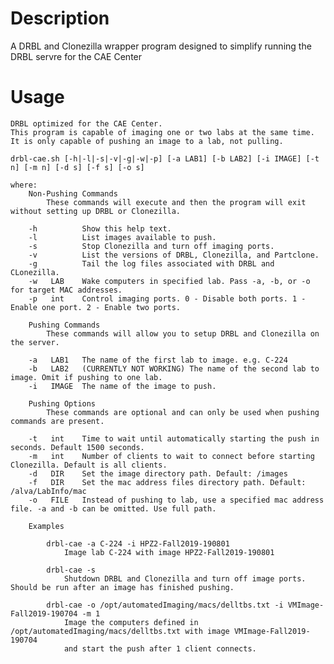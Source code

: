 # Description
A DRBL and Clonezilla wrapper program designed to simplify running the DRBL servre for the CAE Center

# Usage
    DRBL optimized for the CAE Center.
    This program is capable of imaging one or two labs at the same time.
    It is only capable of pushing an image to a lab, not pulling.

    drbl-cae.sh [-h|-l|-s|-v|-g|-w|-p] [-a LAB1] [-b LAB2] [-i IMAGE] [-t n] [-m n] [-d s] [-f s] [-o s]

    where:
        Non-Pushing Commands
            These commands will execute and then the program will exit without setting up DRBL or Clonezilla.

        -h          Show this help text.
        -l          List images available to push.
        -s          Stop Clonezilla and turn off imaging ports.
        -v          List the versions of DRBL, Clonezilla, and Partclone.
        -g          Tail the log files associated with DRBL and CLonezilla.
        -w   LAB    Wake computers in specified lab. Pass -a, -b, or -o for target MAC addresses.
        -p   int    Control imaging ports. 0 - Disable both ports. 1 - Enable one port. 2 - Enable two ports.

        Pushing Commands
            These commands will allow you to setup DRBL and Clonezilla on the server.

        -a   LAB1   The name of the first lab to image. e.g. C-224
        -b   LAB2   (CURRENTLY NOT WORKING) The name of the second lab to image. Omit if pushing to one lab.
        -i   IMAGE  The name of the image to push.

        Pushing Options
            These commands are optional and can only be used when pushing commands are present.

        -t   int    Time to wait until automatically starting the push in seconds. Default 1500 seconds.
        -m   int    Number of clients to wait to connect before starting Clonezilla. Default is all clients.
        -d   DIR    Set the image directory path. Default: /images
        -f   DIR    Set the mac address files directory path. Default: /alva/LabInfo/mac
        -o   FILE   Instead of pushing to lab, use a specified mac address file. -a and -b can be omitted. Use full path.

        Examples

            drbl-cae -a C-224 -i HPZ2-Fall2019-190801
                Image lab C-224 with image HPZ2-Fall2019-190801

            drbl-cae -s
                Shutdown DRBL and Clonezilla and turn off image ports. Should be run after an image has finished pushing.

            drbl-cae -o /opt/automatedImaging/macs/delltbs.txt -i VMImage-Fall2019-190704 -m 1
                Image the computers defined in /opt/automatedImaging/macs/delltbs.txt with image VMImage-Fall2019-190704
                and start the push after 1 client connects.
